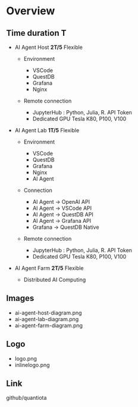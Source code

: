 # Overview 

 ## Time duration T

 - AI Agent Host  **2T/5** Flexible
   - Environment
     - VSCode
     - QuestDB
     - Grafana
     - Nginx 
  
   - Remote connection
     - JupyterHub : Python, Julia, R.   API Token
     - Dedicated GPU  Tesla K80, P100, V100

 - AI Agent Lab   **1T/5** Flexible
   - Environment
     - VSCode
     - QuestDB
     - Grafana
     - Nginx
     - AI Agent 

   - Connection
     - AI Agent -> OpenAI   API 
     - AI Agent -> VSCode   API
     - AI Agent -> QuestDB  API
     - AI Agent -> Grafana  API
     - Grafana  -> QuestDB  Native
 
   - Remote connection
     - JupyterHub : Python, Julia, R.   API Token
     - Dedicated GPU   Tesla K80, P100, V100

 - AI Agent Farm  **2T/5**  Flexible
   - Distributed AI Computing


## Images

- ai-agent-host-diagram.png
- ai-agent-lab-diagram.png
- ai-agent-farm-diagram.png
  
## Logo

- logo.png
- inlinelogo.png

## Link

github/quantiota
